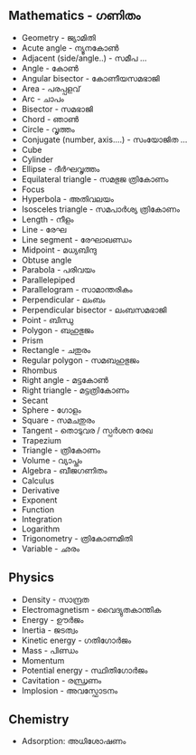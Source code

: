 ## Mathematics - ഗണിതം
- Geometry - ജ്യാമിതി
- Acute angle - ന്യൂനകോൺ
- Adjacent (side/angle..) - സമീപ ...
- Angle - കോൺ
- Angular bisector - കോണീയസമഭാജി
- Area - പരപ്പളവ്
- Arc - ചാപം
- Bisector - സമഭാജി
- Chord - ഞാൺ
- Circle - വൃത്തം
- Conjugate (number, axis....) - സംയോജിത ...
- Cube 
- Cylinder
- Ellipse - ദീർഘവൃത്തം 
- Equilateral triangle - സമഭുജ ത്രികോണം 
- Focus
- Hyperbola -  അതിവലയം
- Isosceles triangle - സമപാർശ്യ ത്രികോണം
- Length - നീളം
- Line - രേഘ 
- Line segment - രേഘാഖണ്ഡം 
- Midpoint - മധ്യബിന്ദു
- Obtuse angle
- Parabola - പരിവയം
- Parallelepiped
- Parallelogram - സാമാന്തരികം
- Perpendicular - ലംബം
- Perpendicular bisector - ലംബസമഭാജി
- Point - ബിന്ധു
- Polygon - ബഹുഭുജം
- Prism
- Rectangle - ചതുരം
- Regular polygon - സമബഹുഭുജം 
- Rhombus
- Right angle - മട്ടകോൺ
- Right triangle - മട്ടത്രികോണം
- Secant
- Sphere - ഗോളം
- Square - സമചതുരം
- Tangent - തൊടുവര / സ്പർശന രേഖ
- Trapezium
- Triangle - ത്രികോണം
- Volume - വ്യാപ്തം
- Algebra - ബീജഗണിതം 
- Calculus
- Derivative
- Exponent
- Function
- Integration
- Logarithm
- Trigonometry - ത്രികോണമിതി
- Variable - ഛരം 


## Physics
- Density - സാന്ദ്രത
- Electromagnetism - വൈദ്യുതകാന്തിക
- Energy - ഊർജം
- Inertia - ജടത്വം
- Kinetic energy - ഗതിഗോർജം
- Mass - പിണ്ഡം
- Momentum
- Potential energy - സ്ഥിതിഗോർജം
- Cavitation - രന്ധ്രണം
- Implosion - അവസ്ഫോടനം

## Chemistry
- Adsorption: അധിശോഷണം